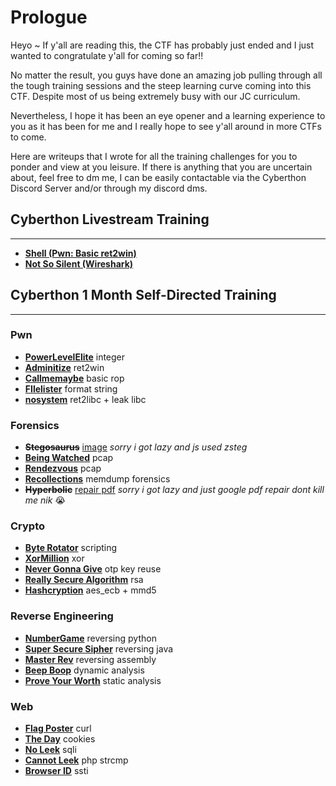 # Prologue

Heyo ~ If y'all are reading this, the CTF has probably just ended and I just wanted to congratulate y'all for coming so far!! 

No matter the result, you guys have done an amazing job pulling through all the tough training sessions and the steep learning curve coming into this CTF. Despite most of us being extremely busy with our JC curriculum.

Nevertheless, I hope it has been an eye opener and a learning experience to you as it has been for me and I really hope to see y'all around in more CTFs to come. 

Here are writeups that I wrote for all the training challenges for you to ponder and view at you leisure. If there is anything that you are uncertain about, feel free to dm me, I can be easily contactable via the Cyberthon Discord Server and/or through my discord dms. 

## Cyberthon Livestream Training
---

- **[Shell (Pwn: Basic ret2win)](https://github.com/caprinux/Cyberthon-Training/tree/main/Livestream%20Training/shell)** 
- **[Not So Silent (Wireshark)](https://github.com/caprinux/Cyberthon-Training/tree/main/Livestream%20Training/Not%20So%20Silent)**

## Cyberthon 1 Month Self-Directed Training
---

### Pwn

- **[PowerLevelElite](https://github.com/caprinux/Cyberthon-2021-Training/tree/main/Self-Directed%20Learning/Pwn/PowerLevelElite)** integer
- **[Adminitize](https://github.com/caprinux/Cyberthon-2021-Training/tree/main/Self-Directed%20Learning/Pwn/Adminitize)** ret2win
- **[Callmemaybe](https://github.com/caprinux/Cyberthon-2021-Training/tree/main/Self-Directed%20Learning/Pwn/Call%20Me%20Maybe)** basic rop
- **[FIlelister](https://github.com/caprinux/Cyberthon-2021-Training/tree/main/Self-Directed%20Learning/Pwn/Filelister)** format string
- **[nosystem](https://github.com/caprinux/Cyberthon-2021-Training/tree/main/Self-Directed%20Learning/Pwn/NoSystem)** ret2libc + leak libc

### Forensics
- **~~Stegosaurus~~** [image](https://imgur.com/gR2DgQD) _sorry i got lazy and js used zsteg_
- **[Being Watched](https://github.com/caprinux/Cyberthon-2021-Training/tree/main/Self-Directed%20Learning/Forensics/Being%20Watched)** pcap
- **[Rendezvous](https://github.com/caprinux/Cyberthon-2021-Training/tree/main/Self-Directed%20Learning/Forensics/Rendezvous)** pcap
- **[Recollections](https://github.com/caprinux/Cyberthon-2021-Training/tree/main/Self-Directed%20Learning/Forensics/Recollections)** memdump forensics
- **~~Hyperbolic~~** [repair pdf](https://www.ilovepdf.com/repair-pdf) _sorry i got lazy and just google pdf repair dont kill me nik_ 😭

### Crypto
- **[Byte Rotator](https://github.com/caprinux/Cyberthon-2021-Training/tree/main/Self-Directed%20Learning/Crypto/Byte%20Rotator)** scripting
- **[XorMillion](https://github.com/caprinux/Cyberthon-2021-Training/tree/main/Self-Directed%20Learning/Crypto/Xor%20Million)** xor
- **[Never Gonna Give](https://github.com/caprinux/Cyberthon-2021-Training/tree/main/Self-Directed%20Learning/Crypto/Never%20Gonna%20Give)** otp key reuse
- **[Really Secure Algorithm](https://github.com/caprinux/Cyberthon-2021-Training/tree/main/Self-Directed%20Learning/Crypto/Really%20Secure%20Algorithm)** rsa
- **[Hashcryption](https://github.com/caprinux/Cyberthon-2021-Training/tree/main/Self-Directed%20Learning/Crypto/Hashcryption)** aes_ecb + mmd5

### Reverse Engineering
- **[NumberGame](https://github.com/caprinux/Cyberthon-2021-Training/tree/main/Self-Directed%20Learning/RE/Number%20Game)** reversing python
- **[Super Secure Sipher](https://github.com/caprinux/Cyberthon-2021-Training/tree/main/Self-Directed%20Learning/RE/Super%20Secure%20Sipher)** reversing java
- **[Master Rev](https://github.com/caprinux/Cyberthon-2021-Training/tree/main/Self-Directed%20Learning/RE/Master%20Rev)** reversing assembly
- **[Beep Boop](https://github.com/caprinux/Cyberthon-2021-Training/tree/main/Self-Directed%20Learning/RE/Beepboop)** dynamic analysis
- **[Prove Your Worth](https://github.com/caprinux/Cyberthon-2021-Training/tree/main/Self-Directed%20Learning/RE/Prove%20Your%20Worth)** static analysis 

### Web
- **[Flag Poster](https://github.com/caprinux/Cyberthon-2021-Training/tree/main/Self-Directed%20Learning/Web/Flag%20Poster)** curl
- **[The Day](https://github.com/caprinux/Cyberthon-2021-Training/tree/main/Self-Directed%20Learning/Web/The%20Day)** cookies
- **[No Leek](https://github.com/caprinux/Cyberthon-2021-Training/tree/main/Self-Directed%20Learning/Web/No%20Leek)** sqli
- **[Cannot Leek](https://github.com/caprinux/Cyberthon-2021-Training/tree/main/Self-Directed%20Learning/Web/Cannot%20Leek)** php strcmp
- **[Browser ID](https://github.com/caprinux/Cyberthon-2021-Training/tree/main/Self-Directed%20Learning/Web/BrowserID)** ssti


